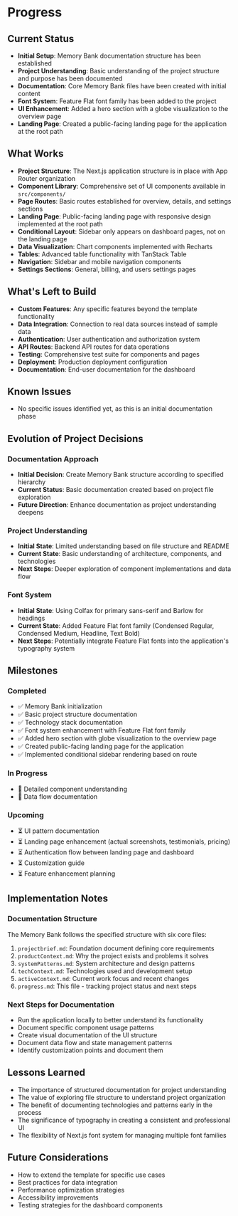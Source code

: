 # Progress

## Current Status
- **Initial Setup**: Memory Bank documentation structure has been established
- **Project Understanding**: Basic understanding of the project structure and purpose has been documented
- **Documentation**: Core Memory Bank files have been created with initial content
- **Font System**: Feature Flat font family has been added to the project
- **UI Enhancement**: Added a hero section with a globe visualization to the overview page
- **Landing Page**: Created a public-facing landing page for the application at the root path

## What Works
- **Project Structure**: The Next.js application structure is in place with App Router organization
- **Component Library**: Comprehensive set of UI components available in `src/components/`
- **Page Routes**: Basic routes established for overview, details, and settings sections
- **Landing Page**: Public-facing landing page with responsive design implemented at the root path
- **Conditional Layout**: Sidebar only appears on dashboard pages, not on the landing page
- **Data Visualization**: Chart components implemented with Recharts
- **Tables**: Advanced table functionality with TanStack Table
- **Navigation**: Sidebar and mobile navigation components
- **Settings Sections**: General, billing, and users settings pages

## What's Left to Build
- **Custom Features**: Any specific features beyond the template functionality
- **Data Integration**: Connection to real data sources instead of sample data
- **Authentication**: User authentication and authorization system
- **API Routes**: Backend API routes for data operations
- **Testing**: Comprehensive test suite for components and pages
- **Deployment**: Production deployment configuration
- **Documentation**: End-user documentation for the dashboard

## Known Issues
- No specific issues identified yet, as this is an initial documentation phase

## Evolution of Project Decisions

### Documentation Approach
- **Initial Decision**: Create Memory Bank structure according to specified hierarchy
- **Current Status**: Basic documentation created based on project file exploration
- **Future Direction**: Enhance documentation as project understanding deepens

### Project Understanding
- **Initial State**: Limited understanding based on file structure and README
- **Current State**: Basic understanding of architecture, components, and technologies
- **Next Steps**: Deeper exploration of component implementations and data flow

### Font System
- **Initial State**: Using Colfax for primary sans-serif and Barlow for headings
- **Current State**: Added Feature Flat font family (Condensed Regular, Condensed Medium, Headline, Text Bold)
- **Next Steps**: Potentially integrate Feature Flat fonts into the application's typography system

## Milestones

### Completed
- ✅ Memory Bank initialization
- ✅ Basic project structure documentation
- ✅ Technology stack documentation
- ✅ Font system enhancement with Feature Flat font family
- ✅ Added hero section with globe visualization to the overview page
- ✅ Created public-facing landing page for the application
- ✅ Implemented conditional sidebar rendering based on route

### In Progress
- 🔄 Detailed component understanding
- 🔄 Data flow documentation

### Upcoming
- ⏳ UI pattern documentation
- ⏳ Landing page enhancement (actual screenshots, testimonials, pricing)
- ⏳ Authentication flow between landing page and dashboard
- ⏳ Customization guide
- ⏳ Feature enhancement planning

## Implementation Notes

### Documentation Structure
The Memory Bank follows the specified structure with six core files:
1. `projectbrief.md`: Foundation document defining core requirements
2. `productContext.md`: Why the project exists and problems it solves
3. `systemPatterns.md`: System architecture and design patterns
4. `techContext.md`: Technologies used and development setup
5. `activeContext.md`: Current work focus and recent changes
6. `progress.md`: This file - tracking project status and next steps

### Next Steps for Documentation
- Run the application locally to better understand its functionality
- Document specific component usage patterns
- Create visual documentation of the UI structure
- Document data flow and state management patterns
- Identify customization points and document them

## Lessons Learned
- The importance of structured documentation for project understanding
- The value of exploring file structure to understand project organization
- The benefit of documenting technologies and patterns early in the process
- The significance of typography in creating a consistent and professional UI
- The flexibility of Next.js font system for managing multiple font families

## Future Considerations
- How to extend the template for specific use cases
- Best practices for data integration
- Performance optimization strategies
- Accessibility improvements
- Testing strategies for the dashboard components
